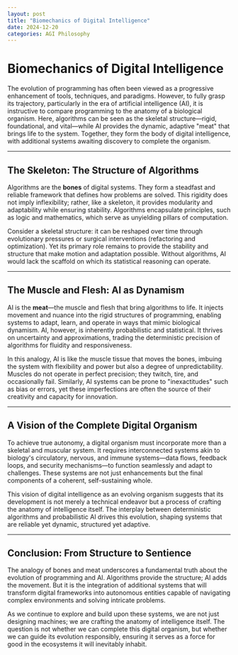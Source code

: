 ```yaml
---
layout: post
title: "Biomechanics of Digital Intelligence"
date: 2024-12-20
categories: AGI Philosophy
---
```


# **Biomechanics of Digital Intelligence**

The evolution of programming has often been viewed as a progressive enhancement of tools, techniques, and paradigms. However, to fully grasp its trajectory, particularly in the era of artificial intelligence (AI), it is instructive to compare programming to the anatomy of a biological organism. Here, algorithms can be seen as the skeletal structure—rigid, foundational, and vital—while AI provides the dynamic, adaptive "meat" that brings life to the system. Together, they form the body of digital intelligence, with additional systems awaiting discovery to complete the organism.

---

## **The Skeleton: The Structure of Algorithms**

Algorithms are the **bones** of digital systems. They form a steadfast and reliable framework that defines how problems are solved. This rigidity does not imply inflexibility; rather, like a skeleton, it provides modularity and adaptability while ensuring stability. Algorithms encapsulate principles, such as logic and mathematics, which serve as unyielding pillars of computation.

Consider a skeletal structure: it can be reshaped over time through evolutionary pressures or surgical interventions (refactoring and optimization). Yet its primary role remains to provide the stability and structure that make motion and adaptation possible. Without algorithms, AI would lack the scaffold on which its statistical reasoning can operate.

---

## **The Muscle and Flesh: AI as Dynamism**

AI is the **meat**—the muscle and flesh that bring algorithms to life. It injects movement and nuance into the rigid structures of programming, enabling systems to adapt, learn, and operate in ways that mimic biological dynamism. AI, however, is inherently probabilistic and statistical. It thrives on uncertainty and approximations, trading the deterministic precision of algorithms for fluidity and responsiveness.

In this analogy, AI is like the muscle tissue that moves the bones, imbuing the system with flexibility and power but also a degree of unpredictability. Muscles do not operate in perfect precision; they twitch, tire, and occasionally fail. Similarly, AI systems can be prone to "inexactitudes" such as bias or errors, yet these imperfections are often the source of their creativity and capacity for innovation.

---

## **A Vision of the Complete Digital Organism**

To achieve true autonomy, a digital organism must incorporate more than a skeletal and muscular system. It requires interconnected systems akin to biology's circulatory, nervous, and immune systems—data flows, feedback loops, and security mechanisms—to function seamlessly and adapt to challenges. These systems are not just enhancements but the final components of a coherent, self-sustaining whole.

This vision of digital intelligence as an evolving organism suggests that its development is not merely a technical endeavor but a process of crafting the anatomy of intelligence itself. The interplay between deterministic algorithms and probabilistic AI drives this evolution, shaping systems that are reliable yet dynamic, structured yet adaptive.

---

## **Conclusion: From Structure to Sentience**

The analogy of bones and meat underscores a fundamental truth about the evolution of programming and AI. Algorithms provide the structure; AI adds the movement. But it is the integration of additional systems that will transform digital frameworks into autonomous entities capable of navigating complex environments and solving intricate problems.

As we continue to explore and build upon these systems, we are not just designing machines; we are crafting the anatomy of intelligence itself. The question is not whether we can complete this digital organism, but whether we can guide its evolution responsibly, ensuring it serves as a force for good in the ecosystems it will inevitably inhabit.
